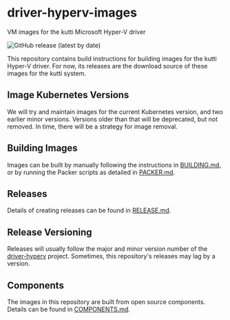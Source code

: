 # driver-hyperv-images

VM images for the kutti Microsoft Hyper-V driver

![GitHub release (latest by date)](https://img.shields.io/github/v/release/kuttiproject/driver-hyperv-images?include_prereleases)

This repository contains build instructions for building images for the kutti Hyper-V driver. For now, its releases are the download source of these images for the kutti system.

## Image Kubernetes Versions

We will try and maintain images for the current Kubernetes version, and two earlier minor versions. Versions older than that will be deprecated, but not removed. In time, there will be a strategy for image removal.

## Building Images

Images can be built by manually following the instructions in [BUILDING.md](BUILDING.md), or by running the Packer scripts as detailed in [PACKER.md](PACKER.md).

## Releases

Details of creating releases can be found in [RELEASE.md](RELEASE.md).

## Release Versioning

Releases will usually follow the major and minor version number of the [driver-hyperv](https://github.com/kuttiproject/driver-hyperv) project. Sometimes, this repository's releases may lag by a version.

## Components

The images in this repository are built from open source components. Details can be found in [COMPONENTS.md](COMPONENTS.md).
